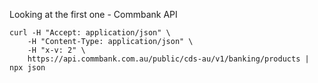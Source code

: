 Looking at the first one - Commbank API

```
curl -H "Accept: application/json" \
    -H "Content-Type: application/json" \
    -H "x-v: 2" \
    https://api.commbank.com.au/public/cds-au/v1/banking/products | npx json
```
